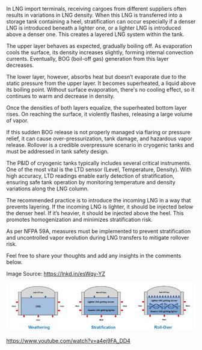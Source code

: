 In LNG import terminals, receiving cargoes from different suppliers often results in variations in LNG density. When this LNG is transferred into a storage tank containing a heel, stratification can occur especially if a denser LNG is introduced beneath a lighter one, or a lighter LNG is introduced above a denser one. This creates a layered LNG system within the tank. 

The upper layer behaves as expected, gradually boiling off. As evaporation cools the surface, its density increases slightly, forming internal convection currents. Eventually, BOG (boil-off gas) generation from this layer decreases. 

The lower layer, however, absorbs heat but doesn’t evaporate due to the static pressure from the upper layer. It becomes superheated, a liquid above its boiling point. Without surface evaporation, there's no cooling effect, so it continues to warm and decrease in density. 

Once the densities of both layers equalize, the superheated bottom layer rises. On reaching the surface, it violently flashes, releasing a large volume of vapor. 

If this sudden BOG release is not properly managed via flaring or pressure relief, it can cause over-pressurization, tank damage, and hazardous vapor release. Rollover is a credible overpressure scenario in cryogenic tanks and must be addressed in tank safety design. 

The P&ID of cryogenic tanks typically includes several critical instruments. One of the most vital is the LTD sensor (Level, Temperature, Density). With high accuracy, LTD readings enable early detection of stratification, ensuring safe tank operation by monitoring temperature and density variations along the LNG column. 

The recommended practice is to introduce  the incoming LNG in a way that prevents layering. If the incoming LNG is lighter, it should be injected below the denser heel. If it’s heavier, it should be injected above the heel. This promotes homogenization and minimizes stratification risk. 

As per NFPA 59A, measures must be implemented to prevent stratification and uncontrolled vapor evolution during LNG transfers to mitigate rollover risk. 


Feel free to share your thoughts and add any insights in the comments below. 

Image Source: https://lnkd.in/esWqy-YZ

![alt text](image.png)

https://www.youtube.com/watch?v=a4ej9FA_DD4